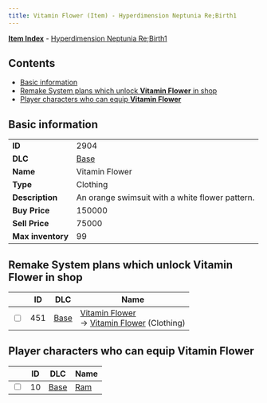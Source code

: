 ```yaml
---
title: Vitamin Flower (Item) - Hyperdimension Neptunia Re;Birth1
---
```


[**Item Index**](/neptunia/rb1/item/index.html) - [Hyperdimension Neptunia Re;Birth1](/neptunia/rb1)

## Contents

- [Basic information](#basic-information)
- [Remake System plans which unlock **Vitamin Flower** in shop](#remake-system-plans-which-unlock-vitamin-flower-in-shop)
- [Player characters who can equip **Vitamin Flower**](#player-characters-who-can-equip-vitamin-flower)

## Basic information

|   |   |
| -- | -- |
| **ID** | 2904 |
| **DLC** | [Base](/neptunia/rb1/dlc/1-base.html) |
| **Name** | Vitamin Flower |
| **Type** | Clothing |
| **Description** | An orange swimsuit with a white flower pattern. |
| **Buy Price** | 150000 |
| **Sell Price** | 75000 |
| **Max inventory** | 99 |


## Remake System plans which unlock **Vitamin Flower** in shop

|    | ID | DLC | Name |
| -- | -- | --- | ---- |
| <input type="checkbox" id="rb1-remake-1-451" class="trackbox" /> | 451 | [Base](/neptunia/rb1/dlc/1-base.html) | [Vitamin Flower](/neptunia/rb1/remake/1-451-vitamin-flower.html)<br /> → [Vitamin Flower](/neptunia/rb1/item/1-2904-vitamin-flower.html) (Clothing) |


## Player characters who can equip **Vitamin Flower**

|    | ID | DLC | Name |
| -- | -- | --- | ---- |
| <input type="checkbox" id="rb1-player-1-10" class="trackbox" /> | 10 | [Base](/neptunia/rb1/dlc/1-base.html) | [Ram](/neptunia/rb1/player/1-10-ram.html) |
